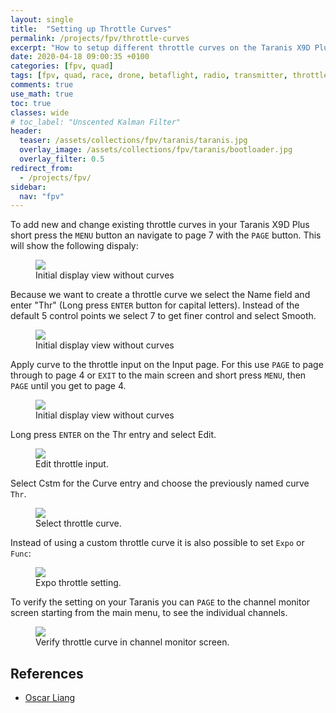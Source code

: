 ```yaml
---
layout: single
title:  "Setting up Throttle Curves"
permalink: /projects/fpv/throttle-curves
excerpt: "How to setup different throttle curves on the Taranis X9D Plus SE 2019."
date: 2020-04-18 09:00:35 +0100
categories: [fpv, quad]
tags: [fpv, quad, race, drone, betaflight, radio, transmitter, throttle, curve, taranis]
comments: true
use_math: true
toc: true
classes: wide
# toc_label: "Unscented Kalman Filter"
header:
  teaser: /assets/collections/fpv/taranis/taranis.jpg
  overlay_image: /assets/collections/fpv/taranis/bootloader.jpg
  overlay_filter: 0.5
redirect_from:
  - /projects/fpv/
sidebar:
  nav: "fpv"
---
```



To add new and change existing throttle curves in your Taranis X9D Plus short press the `MENU` button an navigate
to page 7 with the `PAGE` button. This will show the following dispaly:

<figure>
    <a href="/assets/collections/fpv/throttle-curve/no-curves.jpg"><img src="/assets/collections/fpv/throttle-curve/no-curves.jpg"></a>
    <figcaption>Initial display view without curves</figcaption>
</figure>

Because we want to create a throttle curve we select the Name field and enter "Thr" (Long press `ENTER` button for capital letters). Instead of the default 5 control points we select 7 to get finer control and select Smooth. 

<figure>
    <a href="/assets/collections/fpv/throttle-curve/Thr-settings.jpg"><img src="/assets/collections/fpv/throttle-curve/Thr-settings.jpg"></a>
    <figcaption>Initial display view without curves</figcaption>
</figure>


Apply curve to the throttle input on the Input page. For this use `PAGE` to page through to page 4 or `EXIT` to the main screen and short press `MENU`, then `PAGE` until you get to page 4.

<figure>
    <a href="/assets/collections/fpv/throttle-curve/inputs.jpg"><img src="/assets/collections/fpv/throttle-curve/inputs.jpg"></a>
    <figcaption>Initial display view without curves</figcaption>
</figure>

Long press `ENTER` on the Thr entry and select Edit.  

<figure>
    <a href="/assets/collections/fpv/throttle-curve/edit-throttle-input.jpg"><img src="/assets/collections/fpv/throttle-curve/edit-throttle-input.jpg"></a>
    <figcaption>Edit throttle input.</figcaption>
</figure>

Select Cstm for the Curve entry and choose the previously named curve `Thr`. 

<figure>
    <a href="/assets/collections/fpv/throttle-curve/select-throttle-curve.jpg"><img src="/assets/collections/fpv/throttle-curve/select-throttle-curve.jpg"></a>
    <figcaption>Select throttle curve.</figcaption>
</figure>

Instead of using a custom throttle curve it is also possible to set `Expo` or `Func`:

<figure>
    <a href="/assets/collections/fpv/throttle-curve/expo-throttle-setting.jpg"><img src="/assets/collections/fpv/throttle-curve/expo-throttle-setting.jpg"></a>
    <figcaption>Expo throttle setting.</figcaption>
</figure>

To verify the setting on your Taranis you can `PAGE` to the channel monitor screen starting from the main menu, 
to see the individual channels.

<figure>
    <a href="/assets/collections/fpv/throttle-curve/channel-monitor.jpg"><img src="/assets/collections/fpv/throttle-curve/channel-monitor.jpg"></a>
    <figcaption>Verify throttle curve in channel monitor screen.</figcaption>
</figure>

## References

- [Oscar Liang](https://oscarliang.com/throttle-curve/)
